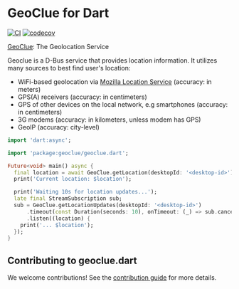 # GeoClue for Dart

[![CI](https://github.com/jpnurmi/geoclue.dart/workflows/Tests/badge.svg)](https://github.com/jpnurmi/geoclue.dart/actions/workflows/tests.yaml)
[![codecov](https://codecov.io/gh/jpnurmi/geoclue.dart/branch/main/graph/badge.svg?token=4GfsNIhvdS)](https://codecov.io/gh/jpnurmi/geoclue.dart)

[GeoClue](https://gitlab.freedesktop.org/geoclue/geoclue/-/wikis/home): The Geolocation Service

Geoclue is a D-Bus service that provides location information. It utilizes many
sources to best find user's location:

- WiFi-based geolocation via [Mozilla Location Service](https://wiki.mozilla.org/CloudServices/Location) (accuracy: in meters)
- GPS(A) receivers (accuracy: in centimeters)
- GPS of other devices on the local network, e.g smartphones (accuracy: in centimeters)
- 3G modems (accuracy: in kilometers, unless modem has GPS)
- GeoIP (accuracy: city-level)


```dart
import 'dart:async';

import 'package:geoclue/geoclue.dart';

Future<void> main() async {
  final location = await GeoClue.getLocation(desktopId: '<desktop-id>');
  print('Current location: $location');

  print('Waiting 10s for location updates...');
  late final StreamSubscription sub;
  sub = GeoClue.getLocationUpdates(desktopId: '<desktop-id>')
      .timeout(const Duration(seconds: 10), onTimeout: (_) => sub.cancel())
      .listen((location) {
    print('... $location');
  });
}
```

## Contributing to geoclue.dart

We welcome contributions! See the [contribution guide](CONTRIBUTING.md) for more details.
